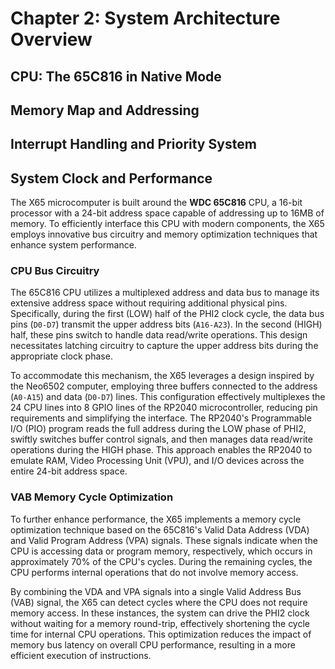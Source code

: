 # Chapter 2: System Architecture Overview

## CPU: The 65C816 in Native Mode

## Memory Map and Addressing

## Interrupt Handling and Priority System

## System Clock and Performance

The X65 microcomputer is built around the **WDC 65C816** CPU, a 16-bit processor with a 24-bit address space capable of addressing up to 16MB of memory. To efficiently interface this CPU with modern components, the X65 employs innovative bus circuitry and memory optimization techniques that enhance system performance.

### CPU Bus Circuitry

The 65C816 CPU utilizes a multiplexed address and data bus to manage its extensive address space without requiring additional physical pins. Specifically, during the first (LOW) half of the PHI2 clock cycle, the data bus pins (`D0-D7`) transmit the upper address bits (`A16-A23`). In the second (HIGH) half, these pins switch to handle data read/write operations. This design necessitates latching circuitry to capture the upper address bits during the appropriate clock phase.

To accommodate this mechanism, the X65 leverages a design inspired by the Neo6502 computer, employing three buffers connected to the address (`A0-A15`) and data (`D0-D7`) lines. This configuration effectively multiplexes the 24 CPU lines into 8 GPIO lines of the RP2040 microcontroller, reducing pin requirements and simplifying the interface. The RP2040's Programmable I/O (PIO) program reads the full address during the LOW phase of PHI2, swiftly switches buffer control signals, and then manages data read/write operations during the HIGH phase. This approach enables the RP2040 to emulate RAM, Video Processing Unit (VPU), and I/O devices across the entire 24-bit address space.

### VAB Memory Cycle Optimization

To further enhance performance, the X65 implements a memory cycle optimization technique based on the 65C816's Valid Data Address (VDA) and Valid Program Address (VPA) signals. These signals indicate when the CPU is accessing data or program memory, respectively, which occurs in approximately 70% of the CPU's cycles. During the remaining cycles, the CPU performs internal operations that do not involve memory access.

By combining the VDA and VPA signals into a single Valid Address Bus (VAB) signal, the X65 can detect cycles where the CPU does not require memory access. In these instances, the system can drive the PHI2 clock without waiting for a memory round-trip, effectively shortening the cycle time for internal CPU operations. This optimization reduces the impact of memory bus latency on overall CPU performance, resulting in a more efficient execution of instructions.
